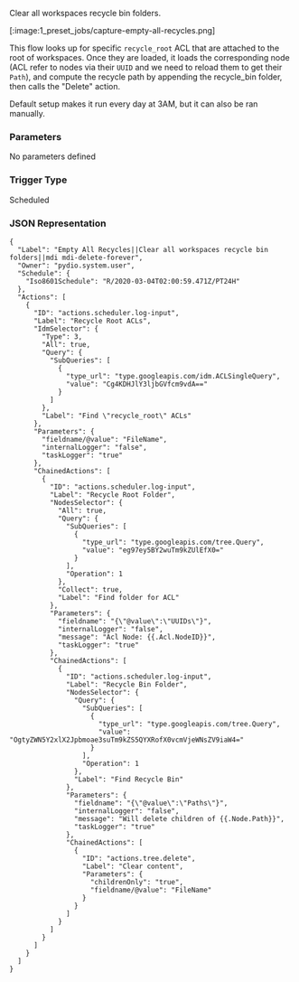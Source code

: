 
Clear all workspaces recycle bin folders.

[:image:1_preset_jobs/capture-empty-all-recycles.png]

This flow looks up for specific `recycle_root` ACL that are attached to the root of workspaces. Once they 
are loaded, it loads the corresponding node (ACL refer to nodes via their `UUID` and we need to reload them to get their `Path`), and compute
the recycle path by appending the recycle_bin folder, then calls the "Delete" action.

Default setup makes it run every day at 3AM, but it can also be ran manually.

### Parameters

No parameters defined


### Trigger Type
Scheduled

### JSON Representation

```
{
  "Label": "Empty All Recycles||Clear all workspaces recycle bin folders||mdi mdi-delete-forever",
  "Owner": "pydio.system.user",
  "Schedule": {
    "Iso8601Schedule": "R/2020-03-04T02:00:59.471Z/PT24H"
  },
  "Actions": [
    {
      "ID": "actions.scheduler.log-input",
      "Label": "Recycle Root ACLs",
      "IdmSelector": {
        "Type": 3,
        "All": true,
        "Query": {
          "SubQueries": [
            {
              "type_url": "type.googleapis.com/idm.ACLSingleQuery",
              "value": "Cg4KDHJlY3ljbGVfcm9vdA=="
            }
          ]
        },
        "Label": "Find \"recycle_root\" ACLs"
      },
      "Parameters": {
        "fieldname/@value": "FileName",
        "internalLogger": "false",
        "taskLogger": "true"
      },
      "ChainedActions": [
        {
          "ID": "actions.scheduler.log-input",
          "Label": "Recycle Root Folder",
          "NodesSelector": {
            "All": true,
            "Query": {
              "SubQueries": [
                {
                  "type_url": "type.googleapis.com/tree.Query",
                  "value": "eg97ey5BY2wuTm9kZUlEfX0="
                }
              ],
              "Operation": 1
            },
            "Collect": true,
            "Label": "Find folder for ACL"
          },
          "Parameters": {
            "fieldname": "{\"@value\":\"UUIDs\"}",
            "internalLogger": "false",
            "message": "Acl Node: {{.Acl.NodeID}}",
            "taskLogger": "true"
          },
          "ChainedActions": [
            {
              "ID": "actions.scheduler.log-input",
              "Label": "Recycle Bin Folder",
              "NodesSelector": {
                "Query": {
                  "SubQueries": [
                    {
                      "type_url": "type.googleapis.com/tree.Query",
                      "value": "OgtyZWN5Y2xlX2Jpbmoae3suTm9kZS5QYXRofX0vcmVjeWNsZV9iaW4="
                    }
                  ],
                  "Operation": 1
                },
                "Label": "Find Recycle Bin"
              },
              "Parameters": {
                "fieldname": "{\"@value\":\"Paths\"}",
                "internalLogger": "false",
                "message": "Will delete children of {{.Node.Path}}",
                "taskLogger": "true"
              },
              "ChainedActions": [
                {
                  "ID": "actions.tree.delete",
                  "Label": "Clear content",
                  "Parameters": {
                    "childrenOnly": "true",
                    "fieldname/@value": "FileName"
                  }
                }
              ]
            }
          ]
        }
      ]
    }
  ]
}
```
